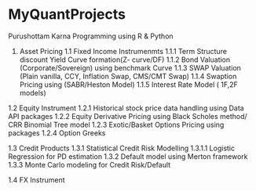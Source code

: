 # MyQuantProjects
Purushottam Karna
Programming using R & Python

1. Asset Pricing 
  1.1 Fixed Income Instrumenmts
    1.1.1 Term Structure discount Yield Curve formation(Z- curve/DF)
    1.1.2 Bond Valuation (Corporate/Sovereign) using benchmark Curve
    1.1.3 SWAP Valuation (Plain vanilla, CCY, Inflation Swap, CMS/CMT Swap)
    1.1.4 Swaption Pricing using (SABR/Heston Model)
    1.1.5 Interest Rate Model ( 1F,2F models)
    
 1.2 Equity Instrument
  1.2.1 Historical stock price data handling using Data API packages
  1.2.2 Equity Derivative Pricing using Black Scholes method/ CRR Binomial Tree model
  1.2.3 Exotic/Basket Options Pricing using packages
  1.2.4 Option Greeks 
  
 1.3 Credit Products
  1.3.1 Statistical Credit Risk Modelling
    1.3.1.1 Logistic Regression for PD estimation
  1.3.2 Default model using Merton framework
  1.3.3 Monte Carlo modeling for Credit Risk/Default
  
 1.4 FX Instrument
 
